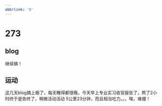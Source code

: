 ```yaml
---
abbrlink: '0'
---
```

# 273

## blog

继续搞！

## 运动

这几天blog搞上瘾了，每天睡得都很晚，今天早上专业实习收官报告了，熬了2小时终于是告终了，稍微活动活动
5公里23分钟，而且相当吃力。。。唉，难绷！

